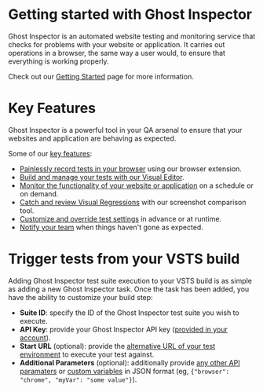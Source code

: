 # Getting started with Ghost Inspector
Ghost Inspector is an automated website testing and monitoring service that checks for problems with your website or application. It carries out operations in a browser, the same way a user would, to ensure that everything is working properly.

Check out our [Getting Started](https://ghostinspector.com/docs/getting-started/) page for more information.

# Key Features
Ghost Inspector is a powerful tool in your QA arsenal to ensure that your websites and application are behaving as expected.

Some of our [key features](https://ghostinspector.com/learn-more/):

 * [Painlessly record tests in your browser](https://ghostinspector.com/docs/test-recorder/) using our browser extension.
 * [Build and manage your tests with our Visual Editor](https://ghostinspector.com/docs/test-editor/).
 * [Monitor the functionality of your website or application](https://ghostinspector.com/docs/test-schedule/) on a schedule or on demand.
 * [Catch and review Visual Regressions](https://ghostinspector.com/docs/comparing-screenshots/) with our screenshot comparison tool.
 * [Customize and override test settings](https://ghostinspector.com/docs/test-settings/) in advance or at runtime.
 * [Notify your team](https://ghostinspector.com/docs/notification/) when things haven't gone as expected.

# Trigger tests from your VSTS build
Adding Ghost Inspector test suite execution to your VSTS build is as simple as adding a new Ghost Inspector task.
Once the task has been added, you have the ability to customize your build step:

 * **Suite ID**: specify the ID of the Ghost Inspector test suite you wish to execute.
 * **API Key**: provide your Ghost Inspector API key ([provided in your account](https://app.ghostinspector.com/account)).
 * **Start URL** (optional): provide the [alternative URL of your test environment](https://ghostinspector.com/docs/reusing-tests-different-environments/) to execute your test against.
 * **Additional Parameters** (optional): additionally provide [any other API paramaters](https://ghostinspector.com/docs/api/tests/#execute) or [custom variables](https://ghostinspector.com/docs/variables/) in JSON format (eg, `{"browser": "chrome", "myVar": "some value"}`).
 